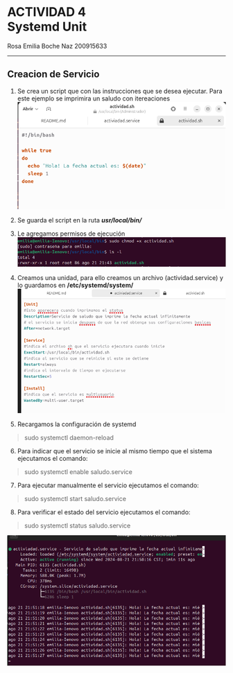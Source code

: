 ACTIVIDAD 4    
Systemd Unit
==============


Rosa Emilia Boche Naz 200915633  

--------------------------

  


Creacion de Servicio 
--------------------  

  
1. Se crea un script que con las instrucciones que se desea ejecutar. Para este ejemplo se imprimira un saludo con itereaciones ![](./imagenes/img1.png)    


2. Se guarda el script en la ruta ***usr/local/bin/***
3. Le agregamos permisos de ejecución ![](./imagenes/img2.png)
4. Creamos una unidad, para ello creamos un archivo (actividad.service) y lo guardamos en **/etc/systemd/system/**
![](./imagenes/img3.png)
5. Recargamos la configuración de systemd 
>sudo systemctl daemon-reload
6. Para indicar que el servicio se inicie al mismo tiempo que el sistema ejecutamos el comando:
>sudo systemctl enable saludo.service
7. Para ejecutar manualmente el servicio ejecutamos el comando:
> sudo systemctl start saludo.service
8. Para verificar el estado del servicio ejecutamos el comando:
>sudo systemctl status saludo.service

![](./imagenes/img4.png)
